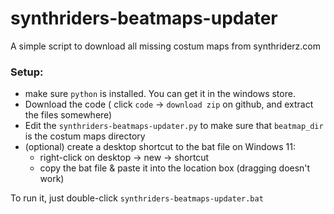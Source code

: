 # synthriders-beatmaps-updater
A simple script to download all missing costum maps from synthriderz.com

### Setup:
- make sure `python` is installed. You can get it in the windows store.
- Download the code ( click `code` -> `download zip` on github, and extract the files somewhere)
- Edit the `synthriders-beatmaps-updater.py` to make sure that `beatmap_dir` is the costum maps directory
- (optional) create a desktop shortcut to the bat file
  on Windows 11:
  - right-click on desktop -> new -> shortcut
  - copy the bat file & paste it into the location box (dragging doesn't work)

To run it, just double-click `synthriders-beatmaps-updater.bat` 
